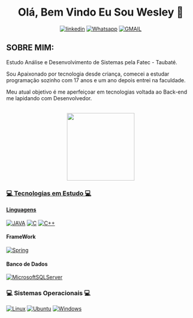 <h1 align="center"> Olá, Bem Vindo Eu Sou Wesley 👋</h1> 

<div align="center">

  [![linkedin](https://img.shields.io/badge/linkedin-0A66C2?style=for-the-badge&logo=linkedin&logoColor=white)](https://www.linkedin.com/in/wesleyjstoledo)
  [![Whatsapp](https://img.shields.io/badge/WhatsApp-25D366?style=for-the-badge&logo=whatsapp&logoColor=white)](https://api.whatsapp.com/send?phone=5512997660206&text=Ol%C3%A1%20me%20chamo%20Wesley)
  [![GMAIL](https://img.shields.io/badge/Gmail-D14836?style=for-the-badge&logo=gmail&logoColor=white)](mailto:wesleyjstoledo@gmail.com)
</div>

<h2>SOBRE MIM:</h2>

<p>Estudo Análise e Desenvolvimento de Sistemas pela Fatec - Taubaté.</p>
<p>Sou Apaixonado por tecnologia desde criança, comecei a estudar programação sozinho com 17 anos e um ano depois entrei na faculdade.</p>
<p>Meu atual objetivo é me aperfeiçoar em tecnologias voltada ao Back-end me lapidando com Desenvolvedor.</p>
<br>

<div align="center">
  <a href="https://github.com/WesleyJSToledo/">
  <img height="180em" src="https://github-readme-stats.vercel.app/api?username=WesleyJStoledo&show_icons=true&theme=tokyonight&include_all_commits=true&count_private=true"/>
</div>



<h3>💻 Tecnologias em Estudo 💻</h3> 

<h4>Linguagens</h4>

[![JAVA](https://img.shields.io/badge/Java-ED8B00?style=for-the-badge&logo=java&logoColor=white)](#)
[![C](https://img.shields.io/badge/C-00599C?style=for-the-badge&logo=c&logoColor=white)](#)
[![C++](https://img.shields.io/badge/C%2B%2B-00599C?style=for-the-badge&logo=c%2B%2B&logoColor=white)](#)

<h4>FrameWork</h4>

[![Spring](https://img.shields.io/badge/Spring-6DB33F?style=for-the-badge&logo=spring&logoColor=white)](#)

<h4>Banco de Dados</h4>

[![MicrosoftSQLServer](https://img.shields.io/badge/Microsoft%20SQL%20Sever-CC2927?style=for-the-badge&logo=microsoft%20sql%20server&logoColor=white)](#)

<h3> 💻 Sistemas Operacionais 💻 </h3>

[![Linux](https://img.shields.io/badge/Linux-FCC624?style=for-the-badge&logo=linux&logoColor=black)](#)
[![Ubuntu](https://img.shields.io/badge/Ubuntu-E95420?style=for-the-badge&logo=ubuntu&logoColor=white)](#)
[![Windows](https://img.shields.io/badge/Windows-0078D6?style=for-the-badge&logo=windows&logoColor=white)](#)

[![]()](#)
